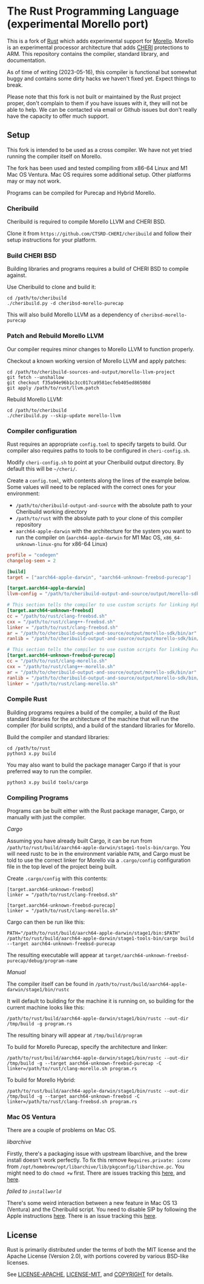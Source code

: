 # The Rust Programming Language (experimental Morello port)

This is a fork of [Rust](https://www.rust-lang.org) which adds experimental support for [Morello](https://www.cl.cam.ac.uk/research/security/ctsrd/cheri/cheri-morello.html).
Morello is an experimental processor architecture that adds [CHERI](https://www.cl.cam.ac.uk/research/security/ctsrd/cheri/) protections to ARM.
This repository contains the compiler, standard library, and documentation.

As of time of writing (2023-05-16), this compiler is functional but somewhat buggy and contains some dirty hacks we haven't fixed yet.
Expect things to break.

Please note that this fork is not built or maintained by the Rust project proper, don't complain to them if you have issues with it, they will not be able to help.
We can be contacted via email or Github issues but don't really have the capacity to offer much support.

## Setup

This fork is intended to be used as a cross compiler.
We have not yet tried running the compiler itself on Morello.

The fork has been used and tested compiling from x86-64 Linux and M1 Mac OS Ventura.
Mac OS requires some additional setup.
Other platforms may or may not work.

Programs can be compiled for Purecap and Hybrid Morello.

### Cheribuild

Cheribuild is required to compile Morello LLVM and CHERI BSD.

Clone it from `https://github.com/CTSRD-CHERI/cheribuild` and follow their setup instructions for your platform.

### Build CHERI BSD

Building libraries and programs requires a build of CHERI BSD to compile against.

Use Cheribuild to clone and build it:
```
cd /path/to/cheribuild
./cheribuild.py -d cheribsd-morello-purecap
```

This will also build Morello LLVM as a dependency of `cheribsd-morello-purecap`

### Patch and Rebuild Morello LLVM

Our compiler requires minor changes to Morello LLVM to function properly.

Checkout a known working version of Morello LLVM and apply patches:
```
cd /path/to/cheribuild-sources-and-output/morello-llvm-project
git fetch --unshallow
git checkout f35a94e96b1c3cc017ca9581ecfeb405ed86508d
git apply /path/to/rust/llvm.patch
```

Rebuild Morello LLVM:
```
cd /path/to/cheribuild
./cheribuild.py --skip-update morello-llvm
```

### Compiler configuration

Rust requires an appropriate `config.toml` to specify targets to build.
Our compiler also requires paths to tools to be configured in `cheri-config.sh`.

Modify `cheri-config.sh` to point at your Cheribuild output directory.
By default this will be `~/cheri/`.

Create a `config.toml`, with contents along the lines of the example below.
Some values will need to be replaced with the correct ones for your environment:

* `/path/to/cheribuild-output-and-source` with the absolute path to your Cheribuild working directory
* `/path/to/rust` with the absolute path to your clone of this compiler repository
* `aarch64-apple-darwin` with the architecture for the system you want to run the compiler on (`aarch64-apple-darwin` for M1 Mac OS, `x86_64-unknown-linux-gnu` for x86-64 Linux)

```toml
profile = "codegen"
changelog-seen = 2

[build]
target = ["aarch64-apple-darwin", "aarch64-unknown-freebsd-purecap"]

[target.aarch64-apple-darwin]
llvm-config = "/path/to/cheribuild-output-and-source/output/morello-sdk/bin/llvm-config"

# This section tells the compiler to use custom scripts for linking Hybrid programs.
[target.aarch64-unknown-freebsd]
cc = "/path/to/rust/clang-freebsd.sh"
cxx = "/path/to/rust/clang++-freebsd.sh"
linker = "/path/to/rust/clang-freebsd.sh"
ar = "/path/to/cheribuild-output-and-source/output/morello-sdk/bin/ar"
ranlib = "/path/to/cheribuild-output-and-source/output/morello-sdk/bin/ranlib"

# This section tells the compiler to use custom scripts for linking Purecap programs.
[target.aarch64-unknown-freebsd-purecap]
cc = "/path/to/rust/clang-morello.sh"
cxx = "/path/to/rust/clang++-morello.sh"
ar = "/path/to/cheribuild-output-and-source/output/morello-sdk/bin/ar"
ranlib = "/path/to/cheribuild-output-and-source/output/morello-sdk/bin/ranlib"
linker = "/path/to/rust/clang-morello.sh"
```

### Compile Rust

Building programs requires a build of the compiler, a build of the Rust standard libraries for the architecture of the machine that will run the compiler (for build scripts), and a build of the standard libraries for Morello.

Build the compiler and standard libraries:
```
cd /path/to/rust
python3 x.py build
```

You may also want to build the package manager Cargo if that is your preferred way to run the compiler.
```
python3 x.py build tools/cargo
```

### Compiling Programs

Programs can be built either with the Rust package manager, Cargo, or manually with just the compiler.

*Cargo*

Assuming you have already built Cargo, it can be run from `/path/to/rust/build/aarch64-apple-darwin/stage1-tools-bin/cargo`.
You will need rustc to be in the environment variable `PATH`, and Cargo must be told to use the correct linker for Morello via a `.cargo/config` configuration file in the top level of the project being built.

Create `.cargo/config` with this contents:
```
[target.aarch64-unknown-freebsd]
linker = "/path/to/rust/clang-freebsd.sh"

[target.aarch64-unknown-freebsd-purecap]
linker = "/path/to/rust/clang-morello.sh"
```

Cargo can then be run like this:
```
PATH="/path/to/rust/build/aarch64-apple-darwin/stage1/bin:$PATH" /path/to/rust/build/aarch64-apple-darwin/stage1-tools-bin/cargo build --target aarch64-unknown-freebsd-purecap
```
The resulting executable will appear at `target/aarch64-unknown-freebsd-purecap/debug/program-name`

*Manual*

The compiler itself can be found in `/path/to/rust/build/aarch64-apple-darwin/stage1/bin/rustc`

It will default to building for the machine it is running on, so building for the current machine looks like this:
```
/path/to/rust/build/aarch64-apple-darwin/stage1/bin/rustc --out-dir /tmp/build -g program.rs
```
The resulting binary will appear at `/tmp/build/program`

To build for Morello Purecap, specify the architecture and linker:
```
/path/to/rust/build/aarch64-apple-darwin/stage1/bin/rustc --out-dir /tmp/build -g --target aarch64-unknown-freebsd-purecap -C linker=/path/to/rust/clang-morello.sh program.rs
```

To build for Morello Hybrid:
```
/path/to/rust/build/aarch64-apple-darwin/stage1/bin/rustc --out-dir /tmp/build -g --target aarch64-unknown-freebsd -C linker=/path/to/rust/clang-freebsd.sh program.rs
```

### Mac OS Ventura

There are a couple of problems on Mac OS.

*libarchive*

Firstly, there's a packaging issue with upstream libarchive, and the brew install doesn't work perfectly.
To fix this remove `Requires.private: iconv` from `/opt/homebrew/opt/libarchive/lib/pkgconfig/libarchive.pc`.
You might need to do `chmod +w` first.
There are issues tracking this [here](https://github.com/Homebrew/homebrew-core/issues/120526), and [here](https://github.com/CTSRD-CHERI/cheribuild/issues/340).

*failed to `installworld`*

There's some weird interaction between a new feature in Mac OS 13 (Ventura) and the Cheribuild script.
You need to disable SIP by following the Apple instructions [here](https://developer.apple.com/documentation/security/disabling_and_enabling_system_integrity_protection).
There is an issue tracking this [here](https://github.com/CTSRD-CHERI/cheribuild/issues/339).

## License

Rust is primarily distributed under the terms of both the MIT license
and the Apache License (Version 2.0), with portions covered by various
BSD-like licenses.

See [LICENSE-APACHE](LICENSE-APACHE), [LICENSE-MIT](LICENSE-MIT), and
[COPYRIGHT](COPYRIGHT) for details.

